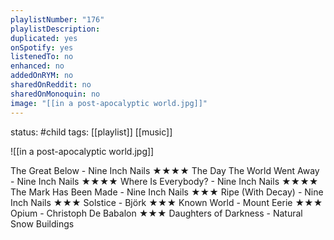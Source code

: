 ```yaml
---
playlistNumber: "176"
playlistDescription:
duplicated: yes
onSpotify: yes
listenedTo: no
enhanced: no
addedOnRYM: no
sharedOnReddit: no
sharedOnMonoquin: no
image: "[[in a post-apocalyptic world.jpg]]"
---
```

status: #child 
tags: [[playlist]] [[music]] 

![[in a post-apocalyptic world.jpg]]

The Great Below - Nine Inch Nails ★★★★
The Day The World Went Away - Nine Inch Nails ★★★★
Where Is Everybody? - Nine Inch Nails ★★★★
The Mark Has Been Made - Nine Inch Nails ★★★
Ripe (With Decay) - Nine Inch Nails ★★★
Solstice - Björk ★★★
Known World - Mount Eerie ★★★
Opium - Christoph De Babalon ★★★
Daughters of Darkness - Natural Snow Buildings

